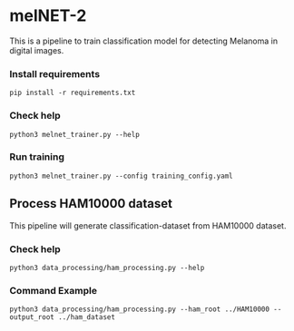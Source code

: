 # melNET-2
This is a pipeline to train classification model for detecting Melanoma in digital images.

### Install requirements
`pip install -r requirements.txt`

### Check help
`python3 melnet_trainer.py --help`

### Run training
`python3 melnet_trainer.py --config training_config.yaml`

## Process HAM10000 dataset
This pipeline will generate classification-dataset from HAM10000 dataset. 

### Check help
`python3 data_processing/ham_processing.py --help`

### Command Example
`python3 data_processing/ham_processing.py --ham_root ../HAM10000 --output_root ../ham_dataset`